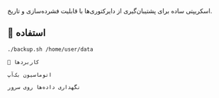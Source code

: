 اسکریپتی ساده برای پشتیبان‌گیری از دایرکتوری‌ها با قابلیت فشرده‌سازی و تاریخ.

## 📂 استفاده
```bash
./backup.sh /home/user/data

🎯 کاربردها

اتوماسیون بک‌آپ

نگهداری داده‌ها روی سرور


